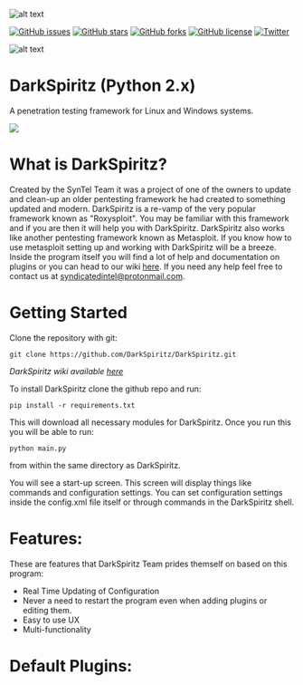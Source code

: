 ![alt text](https://travis-ci.com/DarkSpiritz/DarkSpiritz.svg?branch=master)

[![GitHub issues](https://img.shields.io/github/issues/DarkSpiritz/DarkSpiritz.svg)](https://github.com/DarkSpiritz/DarkSpiritz/issues)
[![GitHub stars](https://img.shields.io/github/stars/DarkSpiritz/DarkSpiritz.svg)](https://github.com/DarkSpiritz/DarkSpiritz/stargazers)
[![GitHub forks](https://img.shields.io/github/forks/DarkSpiritz/DarkSpiritz.svg)](https://github.com/DarkSpiritz/DarkSpiritz/network)
[![GitHub license](https://img.shields.io/github/license/DarkSpiritz/DarkSpiritz.svg)](https://github.com/DarkSpiritz/DarkSpiritz/blob/master/LICENSE)
[![Twitter](https://img.shields.io/twitter/url/https/github.com/DarkSpiritz/DarkSpiritz.svg?style=popout)](https://twitter.com/intent/tweet?text=Wow:&url=https%3A%2F%2Fgithub.com%2FDarkSpiritz%2FDarkSpiritz)

![alt text](https://img.shields.io/badge/Gitter-%20Join!-blue.svg)

# DarkSpiritz (Python 2.x)
A penetration testing framework for Linux and Windows systems.

<img src="https://i.imgur.com/kvt1fZx.jpg">

# What is DarkSpiritz?

Created by the SynTel Team it was a project of one of the owners to update and clean-up an older pentesting framework he had created to something updated and modern. DarkSpiritz is a re-vamp of the very popular framework known as "Roxysploit". You may be familiar with this framework and if you are then it will help you with DarkSpiritz. DarkSpiritz also works like another pentesting framework known as Metasploit. If you know how to use metasploit setting up and working with DarkSpiritz will be a breeze. Inside the program itself you will find a lot of help and documentation on plugins or you can head to our wiki [here](https://github.com/DarkSpiritz/DarkSpiritz/wiki).
If you need any help feel free to contact us at syndicatedintel@protonmail.com.

# Getting Started

Clone the repository with git:
```
git clone https://github.com/DarkSpiritz/DarkSpiritz.git
```

*DarkSpiritz wiki available [here](https://github.com/DarkSpiritz/DarkSpiritz/wiki)*

To install DarkSpiritz clone the github repo and run:
```
pip install -r requirements.txt
```

This will download all necessary modules for DarkSpiritz. Once you run this you will be able to run:
```
python main.py
```
from within the same directory as DarkSpiritz.

You will see a start-up screen. This screen will display things like commands and configuration settings. You can set configuration settings inside the config.xml file itself or through commands in the DarkSpiritz shell.

# Features:

These are features that DarkSpiritz Team prides themself on based on this program:

- Real Time Updating of Configuration
- Never a need to restart the program even when adding plugins or editing them.
- Easy to use UX
- Multi-functionality

# Default Plugins:

